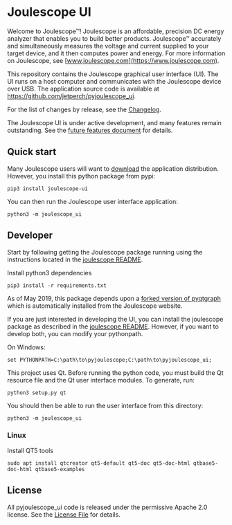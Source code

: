 
# Joulescope UI

Welcome to Joulescope™!  Joulescope is an affordable, precision DC energy 
analyzer that enables you to build better products.
Joulescope™ accurately and simultaneously measures the voltage and current 
supplied to your target device, and it then computes power and energy. 
For more information on Joulescope, see 
[www.joulescope.com](https://www.joulescope.com).

This repository contains the Joulescope graphical user interface (UI).
The UI runs on a host computer and communicates with the Joulescope device 
over USB.  The application source code is available at 
https://github.com/jetperch/pyjoulescope_ui.  

For the list of changes by release, see the [Changelog](CHANGELOG.md).

The Joulescope UI is under active development, and many features remain 
outstanding. See the [future features document](features_future.md) for details.


## Quick start

Many Joulescope users will want to 
[download](https://www.joulescope.com/download) the application distribution.
However, you install this python package from pypi:

    pip3 install joulescope-ui

You can then run the Joulescope user interface application:

    python3 -m joulescope_ui


## Developer

Start by following getting the Joulescope package running using the instructions
located in the [joulescope README](https://github.com/jetperch/pyjoulescope).

Install python3 dependencies

    pip3 install -r requirements.txt

As of May 2019, this package depends upon a 
[forked version of pyqtgraph](https://github.com/jetperch/pyqtgraph) which
is automatically installed from the Joulescope website.
    
If you are just interested in developing the UI, you can install the joulescope
package as described in the 
[joulescope README](https://github.com/jetperch/pyjoulescope). 
However, if you want to develop both, you can modify your pythonpath.

On Windows:

    set PYTHONPATH=C:\path\to\pyjoulescope;C:\path\to\pyjoulescope_ui;

This project uses Qt. Before running the python code, you must build the 
Qt resource file and the Qt user interface modules.  To generate, run:

    python3 setup.py qt

You should then be able to run the user interface from this directory:

    python3 -m joulescope_ui

    
### Linux

Install QT5 tools

    sudo apt install qtcreator qt5-default qt5-doc qt5-doc-html qtbase5-doc-html qtbase5-examples

## License

All pyjoulescope_ui code is released under the permissive Apache 2.0 license.
See the [License File](LICENSE.txt) for details.
